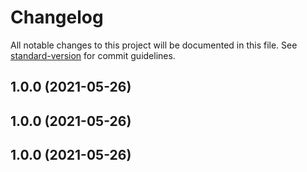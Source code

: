 # Changelog

All notable changes to this project will be documented in this file. See [standard-version](https://github.com/conventional-changelog/standard-version) for commit guidelines.

## 1.0.0 (2021-05-26)

## 1.0.0 (2021-05-26)

## 1.0.0 (2021-05-26)
